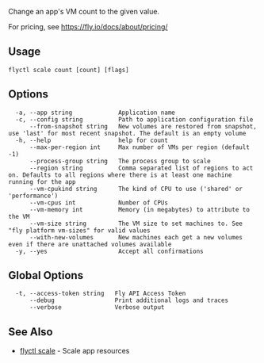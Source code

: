 Change an app's VM count to the given value.

For pricing, see https://fly.io/docs/about/pricing/

## Usage
~~~
flyctl scale count [count] [flags]
~~~

## Options

~~~
  -a, --app string             Application name
  -c, --config string          Path to application configuration file
      --from-snapshot string   New volumes are restored from snapshot, use 'last' for most recent snapshot. The default is an empty volume
  -h, --help                   help for count
      --max-per-region int     Max number of VMs per region (default -1)
      --process-group string   The process group to scale
      --region string          Comma separated list of regions to act on. Defaults to all regions where there is at least one machine running for the app
      --vm-cpukind string      The kind of CPU to use ('shared' or 'performance')
      --vm-cpus int            Number of CPUs
      --vm-memory int          Memory (in megabytes) to attribute to the VM
      --vm-size string         The VM size to set machines to. See "fly platform vm-sizes" for valid values
      --with-new-volumes       New machines each get a new volumes even if there are unattached volumes available
  -y, --yes                    Accept all confirmations
~~~

## Global Options

~~~
  -t, --access-token string   Fly API Access Token
      --debug                 Print additional logs and traces
      --verbose               Verbose output
~~~

## See Also

* [flyctl scale](/docs/flyctl/scale/)	 - Scale app resources

